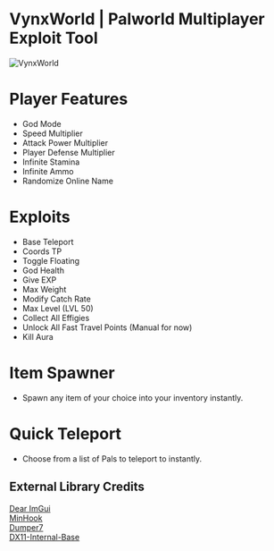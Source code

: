 # VynxWorld | Palworld Multiplayer Exploit Tool

![VynxWorld](https://github.com/Vynxly/VynxWorld/assets/35917981/55ab5f73-fb3f-474d-94fe-7186a05dba23)

# Player Features
- God Mode
- Speed Multiplier
- Attack Power Multiplier
- Player Defense Multiplier
- Infinite Stamina
- Infinite Ammo
- Randomize Online Name

# Exploits
- Base Teleport
- Coords TP
- Toggle Floating
- God Health  
- Give EXP
- Max Weight
- Modify Catch Rate
- Max Level (LVL 50)
- Collect All Effigies
- Unlock All Fast Travel Points (Manual for now)
- Kill Aura

# Item Spawner
- Spawn any item of your choice into your inventory instantly.

# Quick Teleport
- Choose from a list of Pals to teleport to instantly.

## External Library Credits
[Dear ImGui](https://github.com/ocornut/imgui)  
[MinHook](https://github.com/TsudaKageyu/minhook)  
[Dumper7](https://github.com/Encryqed/Dumper-7)  
[DX11-Internal-Base](https://github.com/NightFyre/DX11-ImGui-Internal-Hook) 
